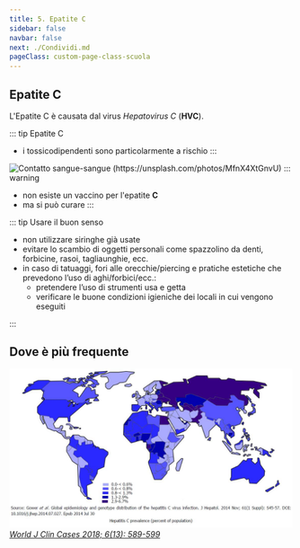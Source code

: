 ```yaml
---
title: 5. Epatite C
sidebar: false
navbar: false
next: ./Condividi.md
pageClass: custom-page-class-scuola
---
```


## Epatite C

L'Epatite C è causata dal virus _Hepatovirus C_ (**HVC**).

::: tip Epatite C <Badge text="C-ontatto sangue" type="tip"/>

- i tossicodipendenti sono particolarmente a rischio
  :::

![Contatto sangue-sangue (https://unsplash.com/photos/MfnX4XtGnvU)](../assets/images/ago.jpg)
::: warning

- non esiste un vaccino per l'epatite **C**
- ma si può curare
  :::

::: tip Usare il buon senso

- non utilizzare siringhe già usate
- evitare lo scambio di oggetti personali come spazzolino da denti, forbicine, rasoi, tagliaunghie, ecc.
- in caso di tatuaggi, fori alle orecchie/piercing e pratiche estetiche che prevedono l’uso di aghi/forbici/ecc.:
  - pretendere l’uso di strumenti usa e getta
  - verificare le buone condizioni igieniche dei locali in cui vengono eseguiti

:::

## Dove è più frequente

![JOURNAL (WJCC-6-589)](../assets/images/WJCC-6-589-g003.jpg)
_[*World J Clin Cases 2018; 6(13): 589-599*](https://dx.doi.org/10.12998/wjcc.v6.i13.589)_

